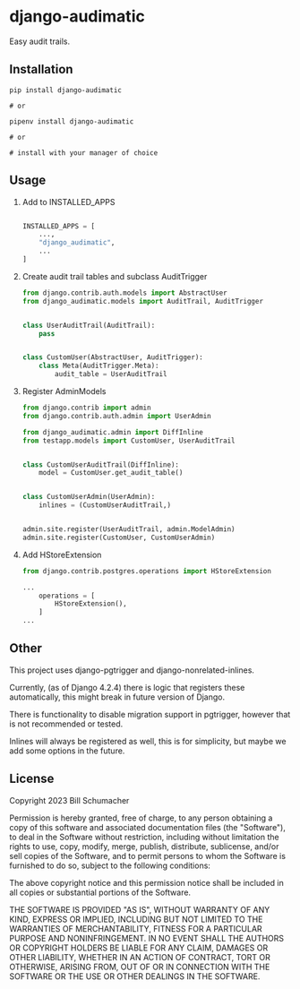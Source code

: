 django-audimatic
===

Easy audit trails.

Installation
---

```shell
pip install django-audimatic

# or

pipenv install django-audimatic

# or

# install with your manager of choice
```

Usage
---

1. Add to INSTALLED_APPS

    ```python
    
    INSTALLED_APPS = [
        ...,
        "django_audimatic",
        ...
    ]
    ```

2. Create audit trail tables and subclass AuditTrigger
    
    ```python
    from django.contrib.auth.models import AbstractUser
    from django_audimatic.models import AuditTrail, AuditTrigger


    class UserAuditTrail(AuditTrail):
        pass
    
    
    class CustomUser(AbstractUser, AuditTrigger):
        class Meta(AuditTrigger.Meta):
            audit_table = UserAuditTrail
    ```
   
3. Register AdminModels
    ```python
    from django.contrib import admin
    from django.contrib.auth.admin import UserAdmin
    
    from django_audimatic.admin import DiffInline
    from testapp.models import CustomUser, UserAuditTrail
    
    
    class CustomUserAuditTrail(DiffInline):
        model = CustomUser.get_audit_table()
    
    
    class CustomUserAdmin(UserAdmin):
        inlines = (CustomUserAuditTrail,)
    
    
    admin.site.register(UserAuditTrail, admin.ModelAdmin)
    admin.site.register(CustomUser, CustomUserAdmin)
    
    ```

4. Add HStoreExtension
   ```python
   from django.contrib.postgres.operations import HStoreExtension
   
   ...
       operations = [
           HStoreExtension(),
       ]
   ...
   ```

Other
---

This project uses django-pgtrigger and django-nonrelated-inlines.

Currently, (as of Django 4.2.4) there is logic that registers these automatically, this might break in future version of Django.

There is functionality to disable migration support in pgtrigger, however that is not recommended or tested.

Inlines will always be registered as well, this is for simplicity, but maybe we add some options in the future.

License
---

Copyright 2023 Bill Schumacher

Permission is hereby granted, free of charge, to any person obtaining a copy of this software and associated documentation files (the "Software"), to deal in the Software without restriction, including without limitation the rights to use, copy, modify, merge, publish, distribute, sublicense, and/or sell copies of the Software, and to permit persons to whom the Software is furnished to do so, subject to the following conditions:

The above copyright notice and this permission notice shall be included in all copies or substantial portions of the Software.

THE SOFTWARE IS PROVIDED "AS IS", WITHOUT WARRANTY OF ANY KIND, EXPRESS OR IMPLIED, INCLUDING BUT NOT LIMITED TO THE WARRANTIES OF MERCHANTABILITY, FITNESS FOR A PARTICULAR PURPOSE AND NONINFRINGEMENT. IN NO EVENT SHALL THE AUTHORS OR COPYRIGHT HOLDERS BE LIABLE FOR ANY CLAIM, DAMAGES OR OTHER LIABILITY, WHETHER IN AN ACTION OF CONTRACT, TORT OR OTHERWISE, ARISING FROM, OUT OF OR IN CONNECTION WITH THE SOFTWARE OR THE USE OR OTHER DEALINGS IN THE SOFTWARE.

